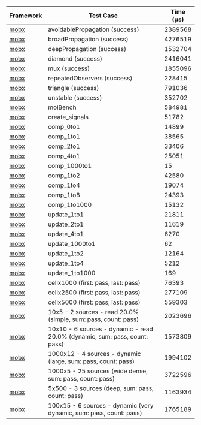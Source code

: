| Framework | Test Case | Time (μs) |
| --- | --- | --- |
| [mobx](https://github.com/mobxjs/mobx.dart) | avoidablePropagation (success) | 2389568 |
| [mobx](https://github.com/mobxjs/mobx.dart) | broadPropagation (success) | 4276519 |
| [mobx](https://github.com/mobxjs/mobx.dart) | deepPropagation (success) | 1532704 |
| [mobx](https://github.com/mobxjs/mobx.dart) | diamond (success) | 2416041 |
| [mobx](https://github.com/mobxjs/mobx.dart) | mux (success) | 1855096 |
| [mobx](https://github.com/mobxjs/mobx.dart) | repeatedObservers (success) | 228415 |
| [mobx](https://github.com/mobxjs/mobx.dart) | triangle (success) | 791036 |
| [mobx](https://github.com/mobxjs/mobx.dart) | unstable (success) | 352702 |
| [mobx](https://github.com/mobxjs/mobx.dart) | molBench | 584981 |
| [mobx](https://github.com/mobxjs/mobx.dart) | create_signals | 51782 |
| [mobx](https://github.com/mobxjs/mobx.dart) | comp_0to1 | 14899 |
| [mobx](https://github.com/mobxjs/mobx.dart) | comp_1to1 | 38565 |
| [mobx](https://github.com/mobxjs/mobx.dart) | comp_2to1 | 33406 |
| [mobx](https://github.com/mobxjs/mobx.dart) | comp_4to1 | 25051 |
| [mobx](https://github.com/mobxjs/mobx.dart) | comp_1000to1 | 15 |
| [mobx](https://github.com/mobxjs/mobx.dart) | comp_1to2 | 42580 |
| [mobx](https://github.com/mobxjs/mobx.dart) | comp_1to4 | 19074 |
| [mobx](https://github.com/mobxjs/mobx.dart) | comp_1to8 | 24393 |
| [mobx](https://github.com/mobxjs/mobx.dart) | comp_1to1000 | 15132 |
| [mobx](https://github.com/mobxjs/mobx.dart) | update_1to1 | 21811 |
| [mobx](https://github.com/mobxjs/mobx.dart) | update_2to1 | 11619 |
| [mobx](https://github.com/mobxjs/mobx.dart) | update_4to1 | 6270 |
| [mobx](https://github.com/mobxjs/mobx.dart) | update_1000to1 | 62 |
| [mobx](https://github.com/mobxjs/mobx.dart) | update_1to2 | 12164 |
| [mobx](https://github.com/mobxjs/mobx.dart) | update_1to4 | 5212 |
| [mobx](https://github.com/mobxjs/mobx.dart) | update_1to1000 | 169 |
| [mobx](https://github.com/mobxjs/mobx.dart) | cellx1000 (first: pass, last: pass) | 76393 |
| [mobx](https://github.com/mobxjs/mobx.dart) | cellx2500 (first: pass, last: pass) | 277109 |
| [mobx](https://github.com/mobxjs/mobx.dart) | cellx5000 (first: pass, last: pass) | 559303 |
| [mobx](https://github.com/mobxjs/mobx.dart) | 10x5 - 2 sources - read 20.0% (simple, sum: pass, count: pass) | 2023696 |
| [mobx](https://github.com/mobxjs/mobx.dart) | 10x10 - 6 sources - dynamic - read 20.0% (dynamic, sum: pass, count: pass) | 1573809 |
| [mobx](https://github.com/mobxjs/mobx.dart) | 1000x12 - 4 sources - dynamic (large, sum: pass, count: pass) | 1994102 |
| [mobx](https://github.com/mobxjs/mobx.dart) | 1000x5 - 25 sources (wide dense, sum: pass, count: pass) | 3722596 |
| [mobx](https://github.com/mobxjs/mobx.dart) | 5x500 - 3 sources (deep, sum: pass, count: pass) | 1163934 |
| [mobx](https://github.com/mobxjs/mobx.dart) | 100x15 - 6 sources - dynamic (very dynamic, sum: pass, count: pass) | 1765189 |
